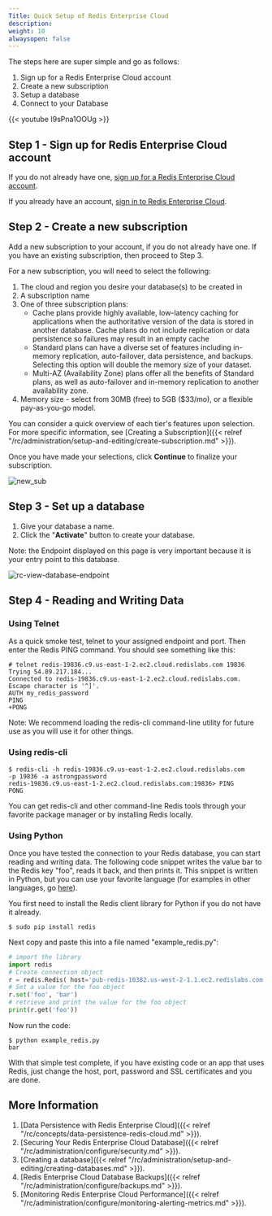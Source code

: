 ```yaml
---
Title: Quick Setup of Redis Enterprise Cloud
description: 
weight: 10
alwaysopen: false
---
```

The steps here are super simple and go as follows:

1. Sign up for a Redis Enterprise Cloud account
1. Create a new subscription
1. Setup a database
1. Connect to your Database

{{< youtube I9sPna1OOUg >}}

## Step 1 - Sign up for Redis Enterprise Cloud account

If you do not already have one, [sign up for a Redis Enterprise Cloud
account](https://app.redislabs.com/#/sign-up/tabs/redis-cloud?product=redis-cloud).

If you already have an account, [sign in to Redis Enterprise
Cloud](https://app.redislabs.com/#/login?).

## Step 2 - Create a new subscription

Add a new subscription to your account, if you do not already have one.
If you have an existing subscription, then proceed to Step 3.

For a new subscription, you will need to select the following:

1. The cloud and region you desire your database(s) to be created in
1. A subscription name
1. One of three subscription plans:
   - Cache plans provide highly available, low-latency caching for
        applications when the authoritative version of the data is
        stored in another database. Cache plans do not include
        replication or data persistence so failures may result in an
        empty cache
   - Standard plans can have a diverse set of features including
        in-memory replication, auto-failover, data persistence, and
        backups. Selecting this option will double the memory size of
        your dataset.
   - Multi-AZ (Availability Zone) plans offer all the benefits of
        Standard plans, as well as auto-failover and in-memory
        replication to another availability zone.
1. Memory size - select from 30MB (free) to 5GB ($33/mo), or a
    flexible pay-as-you-go model.

You can consider a quick overview of each tier's features upon
selection. For more specific information, see [Creating a
Subscription]({{< relref "/rc/administration/setup-and-editing/create-subscription.md" >}}).

Once you have made your selections, click **Continue** to finalize your
subscription.

![new_sub](/images/rc/new_sub.png?width=600&height=466)

## Step 3 - Set up a database

1. Give your database a name.
1. Click the "**Activate**" button to create your database.

Note: the Endpoint displayed on this page is very important because it
is your entry point to this database.

![rc-view-database-endpoint](/images/rc/rc-view-database-endpoint.png?width=600&height=409)

## Step 4 - Reading and Writing Data

### Using Telnet

As a quick smoke test, telnet to your assigned endpoint and port. Then
enter the Redis PING command. You should see something like this:

```src
# telnet redis-19836.c9.us-east-1-2.ec2.cloud.redislabs.com 19836
Trying 54.89.217.184...
Connected to redis-19836.c9.us-east-1-2.ec2.cloud.redislabs.com.
Escape character is '^]'.
AUTH my_redis_password
PING
+PONG
```

Note: We recommend loading the redis-cli command-line utility for future
use as you will use it for other things.

### Using redis-cli

```src
$ redis-cli -h redis-19836.c9.us-east-1-2.ec2.cloud.redislabs.com 
-p 19836 -a astrongpassword
redis-19836.c9.us-east-1-2.ec2.cloud.redislabs.com:19836> PING
PONG
```

You can get redis-cli and other command-line Redis tools through your
favorite package manager or by installing Redis locally.

### Using Python

Once you have tested the connection to your Redis database, you can
start reading and writing data. The following code snippet writes the
value bar to the Redis key "foo", reads it back, and then prints it.
This snippet is written in Python, but you can use your favorite
language (for examples in other languages, go
[here](/resources/how-to-redis-enterprise/)).

You first need to install the Redis client library for Python if you do
not have it already.

```src
$ sudo pip install redis
```

Next copy and paste this into a file named
"example_redis.py":

```python
# import the library
import redis
# Create connection object
r = redis.Redis( host='pub-redis-10382.us-west-2-1.1.ec2.redislabs.com', port=10382, password='astrongpassword')
# Set a value for the foo object
r.set('foo', 'bar')
# retrieve and print the value for the foo object
print(r.get('foo'))
```

Now run the code:

```src
$ python example_redis.py
bar
```

With that simple test complete, if you have existing code or an app that
uses Redis, just change the host, port, password and SSL certificates
and you are done.

## More Information

1. [Data Persistence with Redis Enterprise
    Cloud]({{< relref "/rc/concepts/data-persistence-redis-cloud.md" >}}).
1. [Securing Your Redis Enterprise Cloud
    Database]({{< relref "/rc/administration/configure/security.md" >}}).
1. [Creating a
    database]({{< relref "/rc/administration/setup-and-editing/creating-databases.md" >}}).
1. [Redis Enterprise Cloud Database
    Backups]({{< relref "/rc/administration/configure/backups.md" >}}).
1. [Monitoring Redis Enterprise Cloud
    Performance]({{< relref "/rc/administration/configure/monitoring-alerting-metrics.md" >}}).
